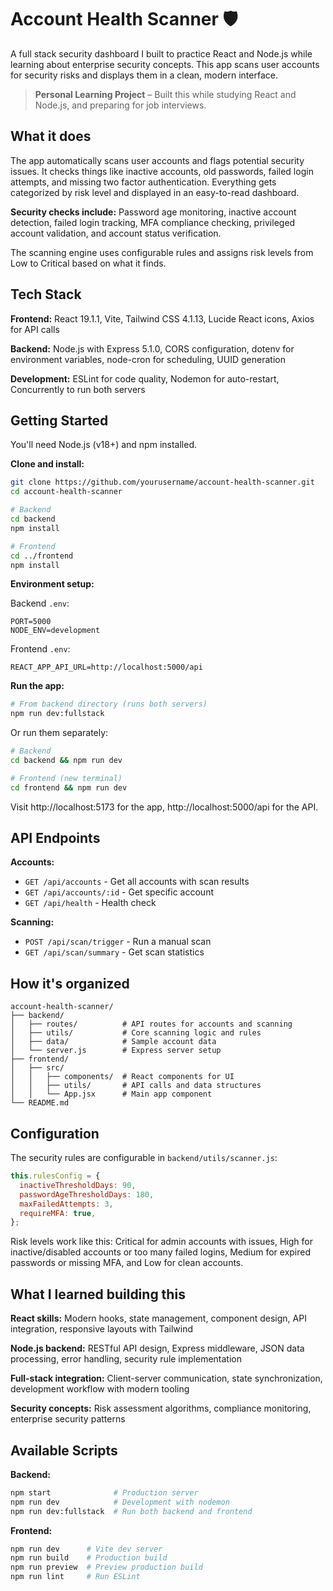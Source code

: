 # Account Health Scanner 🛡️

A full stack security dashboard I built to practice React and Node.js while learning about enterprise security concepts. This app scans user accounts for security risks and displays them in a clean, modern interface.

> **Personal Learning Project** – Built this while studying React and Node.js, and preparing for job interviews.

## What it does

The app automatically scans user accounts and flags potential security issues. It checks things like inactive accounts, old passwords, failed login attempts, and missing two factor authentication. Everything gets categorized by risk level and displayed in an easy-to-read dashboard.

**Security checks include:**
Password age monitoring, inactive account detection, failed login tracking, MFA compliance checking, privileged account validation, and account status verification.

The scanning engine uses configurable rules and assigns risk levels from Low to Critical based on what it finds.

## Tech Stack

**Frontend:** React 19.1.1, Vite, Tailwind CSS 4.1.13, Lucide React icons, Axios for API calls

**Backend:** Node.js with Express 5.1.0, CORS configuration, dotenv for environment variables, node-cron for scheduling, UUID generation

**Development:** ESLint for code quality, Nodemon for auto-restart, Concurrently to run both servers

## Getting Started

You'll need Node.js (v18+) and npm installed.

**Clone and install:**
```bash
git clone https://github.com/yourusername/account-health-scanner.git
cd account-health-scanner

# Backend
cd backend
npm install

# Frontend  
cd ../frontend
npm install
```

**Environment setup:**

Backend `.env`:
```env
PORT=5000
NODE_ENV=development
```

Frontend `.env`:
```env
REACT_APP_API_URL=http://localhost:5000/api
```

**Run the app:**
```bash
# From backend directory (runs both servers)
npm run dev:fullstack
```

Or run them separately:
```bash
# Backend
cd backend && npm run dev

# Frontend (new terminal)
cd frontend && npm run dev
```

Visit http://localhost:5173 for the app, http://localhost:5000/api for the API.

## API Endpoints

**Accounts:**
- `GET /api/accounts` - Get all accounts with scan results
- `GET /api/accounts/:id` - Get specific account
- `GET /api/health` - Health check

**Scanning:**
- `POST /api/scan/trigger` - Run a manual scan
- `GET /api/scan/summary` - Get scan statistics

## How it's organized

```
account-health-scanner/
├── backend/
│   ├── routes/          # API routes for accounts and scanning
│   ├── utils/           # Core scanning logic and rules
│   ├── data/            # Sample account data
│   └── server.js        # Express server setup
├── frontend/
│   ├── src/
│   │   ├── components/  # React components for UI
│   │   ├── utils/       # API calls and data structures
│   │   └── App.jsx      # Main app component
└── README.md
```

## Configuration

The security rules are configurable in `backend/utils/scanner.js`:

```javascript
this.rulesConfig = {
  inactiveThresholdDays: 90,
  passwordAgeThresholdDays: 180,
  maxFailedAttempts: 3,
  requireMFA: true,
};
```

Risk levels work like this: Critical for admin accounts with issues, High for inactive/disabled accounts or too many failed logins, Medium for expired passwords or missing MFA, and Low for clean accounts.

## What I learned building this

**React skills:** Modern hooks, state management, component design, API integration, responsive layouts with Tailwind

**Node.js backend:** RESTful API design, Express middleware, JSON data processing, error handling, security rule implementation  

**Full-stack integration:** Client-server communication, state synchronization, development workflow with modern tooling

**Security concepts:** Risk assessment algorithms, compliance monitoring, enterprise security patterns

## Available Scripts

**Backend:**
```bash
npm start              # Production server
npm run dev            # Development with nodemon  
npm run dev:fullstack  # Run both backend and frontend
```

**Frontend:**
```bash
npm run dev      # Vite dev server
npm run build    # Production build
npm run preview  # Preview production build
npm run lint     # Run ESLint
```

